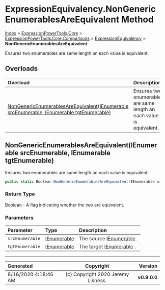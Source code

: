 ﻿# ExpressionEquivalency.NonGenericEnumerablesAreEquivalent Method

[Index](../index.md) > [ExpressionPowerTools.Core](ExpressionPowerTools.Core.a.md) > [ExpressionPowerTools.Core.Comparisons](ExpressionPowerTools.Core.Comparisons.n.md) > [ExpressionEquivalency](ExpressionPowerTools.Core.Comparisons.ExpressionEquivalency.cs.md) > **NonGenericEnumerablesAreEquivalent**

Ensures two enumerables are same length an each value is equivalent.

## Overloads

| Overload | Description |
| :-- | :-- |
| [NonGenericEnumerablesAreEquivalent(IEnumerable srcEnumerable, IEnumerable tgtEnumerable)](#nongenericenumerablesareequivalentienumerable-srcenumerable-ienumerable-tgtenumerable) | Ensures two enumerables are same length an each value is equivalent. |
## NonGenericEnumerablesAreEquivalent(IEnumerable srcEnumerable, IEnumerable tgtEnumerable)

Ensures two enumerables are same length an each value is equivalent.

```csharp
public static Boolean NonGenericEnumerablesAreEquivalent(IEnumerable srcEnumerable, IEnumerable tgtEnumerable)
```

### Return Type

 [Boolean](https://docs.microsoft.com/dotnet/api/system.boolean)  - A flag indicating whether the two are equivalent.

### Parameters

| Parameter | Type | Description |
| :-- | :-- | :-- |
| `srcEnumerable` | [IEnumerable](https://docs.microsoft.com/dotnet/api/system.collections.ienumerable) | The source [IEnumerable](https://docs.microsoft.com/dotnet/api/system.collections.ienumerable) . |
| `tgtEnumerable` | [IEnumerable](https://docs.microsoft.com/dotnet/api/system.collections.ienumerable) | The target [IEnumerable](https://docs.microsoft.com/dotnet/api/system.collections.ienumerable) . |



---

| Generated | Copyright | Version |
| :-- | :-: | --: |
| 8/16/2020 4:18:46 AM | (c) Copyright 2020 Jeremy Likness. | **v0.8.0.0** |
